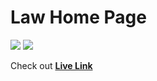# Law Home Page

![](https://img.shields.io/badge/-HTML-f06529) ![](https://img.shields.io/badge/-CSS-2965f1)

Check out **[Live Link](https://project3-htmlcss-geektousif.netlify.app/)**
